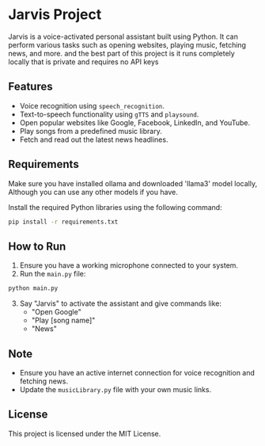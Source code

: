 # Jarvis Project

Jarvis is a voice-activated personal assistant built using Python. It can perform various tasks such as opening websites, playing music, fetching news, and more.
and the best part of this project is it runs completely locally that is private and requires no API keys 

## Features
- Voice recognition using `speech_recognition`.
- Text-to-speech functionality using `gTTS` and `playsound`.
- Open popular websites like Google, Facebook, LinkedIn, and YouTube.
- Play songs from a predefined music library.
- Fetch and read out the latest news headlines.

## Requirements
Make sure you have installed ollama and downloaded 'llama3' model locally, Although you can use any other models if you have.

Install the required Python libraries using the following command:
```bash
pip install -r requirements.txt
```

## How to Run
1. Ensure you have a working microphone connected to your system.
2. Run the `main.py` file:

```bash
python main.py
```

3. Say "Jarvis" to activate the assistant and give commands like:
   - "Open Google"
   - "Play [song name]"
   - "News"

## Note
- Ensure you have an active internet connection for voice recognition and fetching news.
- Update the `musicLibrary.py` file with your own music links.

## License
This project is licensed under the MIT License.

